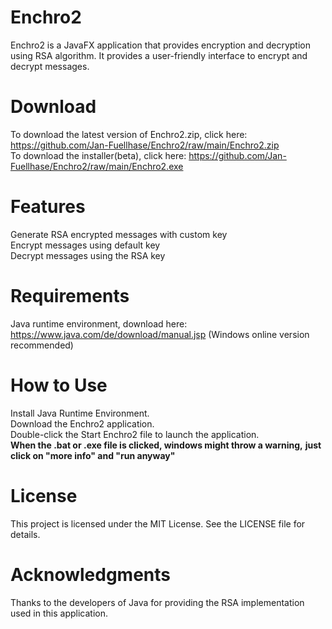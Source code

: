 # Enchro2
Enchro2 is a JavaFX application that provides encryption and decryption using RSA algorithm. It provides a user-friendly interface to encrypt and decrypt messages.

# Download 
To download the latest version of Enchro2.zip, click here: https://github.com/Jan-Fuellhase/Enchro2/raw/main/Enchro2.zip  
To download the installer(beta), click here: https://github.com/Jan-Fuellhase/Enchro2/raw/main/Enchro2.exe  

# Features
Generate RSA encrypted messages with custom key  
Encrypt messages using default key  
Decrypt messages using the RSA key  

# Requirements
Java runtime environment, download here: https://www.java.com/de/download/manual.jsp (Windows online version recommended)

# How to Use
Install Java Runtime Environment.  
Download the Enchro2 application.  
Double-click the Start Enchro2 file to launch the application.  
**When the .bat or .exe file is clicked, windows might throw a warning,**
**just click on "more info" and "run anyway"**

# License
This project is licensed under the MIT License. See the LICENSE file for details.

# Acknowledgments
Thanks to the developers of Java for providing the RSA implementation used in this application.
